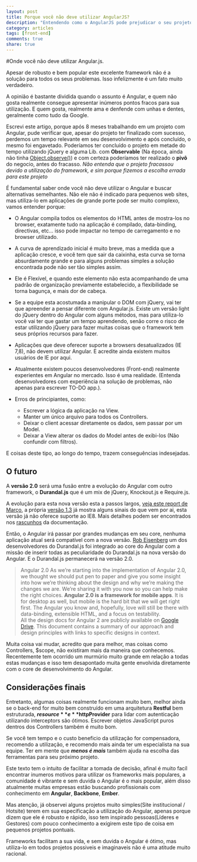 ```yaml
---
layout: post
title: Porque você não deve utilizar AngularJS?
description: "Entendendo como o AngularJS pode prejudicar o seu projeto."
category: articles
tags: [front-end]
comments: true
share: true   
---
```


#Onde você não deve utilizar Angular.js.

Apesar de robusto e bem popular este excelente framework não é a solução para todos os seus problemas.
Isso infelizmente é um fato muito verdadeiro.

A opinião é bastante dividida quando o assunto é Angular, e quem não gosta realmente consegue apresentar inúmeros
pontos fracos para sua utilização. E quem gosta, realmente ama e denfende com unhas e dentes, geralmente como tudo da Google.

Escrevi este artigo, porque após 8 meses trabalhando em um projeto com Angular, pude verificar que, apesar do projeto
ter finalizado com sucesso, perdemos um tempo relevante em seu desenvolvimento e após concluído, o mesmo foi engavetado.
Poderíamos ter concluído o projeto em metade do tempo utilizando jQuery e alguma Lib. com **Observable** (Na época, ainda não tinha [Object.observe()](http://www.html5rocks.com/en/tutorials/es7/observe/))
e com certeza poderíamos ter realizado o **pivô** do negocio, antes do fracasso. _Não entenda que o projeto fracassou devido
a utilização do framework, e sim porque fizemos a escolha errada para este projeto_

É fundamental saber onde você não deve utilizar o Angular e buscar alternativas semelhantes.
Não ele não é indicado para pequenos web sites, mas utiliza-lo em aplicações de grande porte pode ser muito complexo, vamos entender porque:

* O Angular compila todos os elementos do HTML antes de mostra-los no browser, exatamente tudo na aplicação é compilado, data-binding, directivas, etc...
isso pode impactar no tempo de carregamento e no browser utilizado.

* A curva de aprendizado inicial é muito breve, mas a medida que a aplicação cresce, e você tem que sair da caixinha, esta curva se torna absurdamente grande e para alguns problemas simples a solução encontrada pode não ser tão simples assim.

* Ele é Flexível, e quando este elemento não esta acompanhando de uma padrão de organização previamente estabelecido, a flexibilidade se torna bagunça, e mais dor de cabeça.

* Se a equipe esta acostumada a manipular o DOM com jQuery, vai ter que apreender a pensar diferente com Angular.js. Existe um versão light do jQuery dentro do Angular com alguns métodos, mas para utiliza-lo você vai ter que gastar um tempo aprendendo, senão corre o risco de estar utilizando jQuery para fazer muitas coisas que o framework tem seus próprios recursos para fazer.

* Aplicações que deve oferecer suporte a browsers desatualizados (IE 7,8), não devem utilizar Angular. E acredite ainda existem muitos usuários de IE por aqui.

* Atualmente existem poucos desenvolvedores (Front-end) realmente experientes em Angular no mercado. Isso é uma realidade. (Entenda desenvolvedores com experiência na solução de problemas, não apenas para escrever TO-DO app.).

* Erros de principiantes, como:
	- Escrever a lógica da aplicação na View.
	- Manter um único arquivo para todos os Controllers.
	- Deixar o client acessar diretamente os dados, sem passar por um Model.
	- Deixar a View alterar os dados do Model antes de exibi-los (Não confundir com filtros).

E coisas deste tipo, ao longo do tempo, trazem conseguências indesejadas.

## O futuro

A **versão 2.0** será uma fusão entre a evolução do Angular com outro framework, o **Durandal.js** que é um mix de jQuery, Knockout.js e Require.js.

A evolução para esta nova versão esta a passos largos, [veja este report de Março](http://angularjs.blogspot.com.br/2014/03/angular-20.html), a própria [versão 1.3](http://angularjs.blogspot.com.br/2014/10/angularjs-130-superluminal-nudge.html) já
mostra alguns sinais do que vem por ai, esta versão já não oferece suporte ao IE8.
Mais detalhes podem ser encontrados nos [rascunhos](https://drive.google.com/folderview?id=0B7Ovm8bUYiUDR29iSkEyMk5pVUk&usp=drive_web) da documentação.

Então, o Angular irá passar por grandes mudanças em seu core, nenhuma aplicação atual será compatível com a nova versão.
[Rob Eisenberg](http://angularjs.blogspot.com.br/2014/04/angular-and-durandal-converge.html) um dos desenvolvedores do Durandal.js foi integrado ao core do Angular com a missão de inserir todas as peculiaridade do Durandal.js na nova versão do Angular.
E o Durandal.js permanecerá na versão 2.0.

> Angular 2.0
As we’re starting into the implementation of Angular 2.0, we thought we should put pen to paper and give you some insight into how we’re thinking about the design and why we’re making the changes we are.  We’re sharing it with you now so you can help make the right choices.
**Angular 2.0 is a framework for mobile apps**.  It is for desktop as well, but mobile is the hard bit that we will get right first.  The Angular you know and, hopefully, love will still be there with data-binding, extensible HTML, and a focus on testability.  
All the design docs for Angular 2 are publicly available on [Google Drive](https://docs.google.com/document/d/14KbPe6ZNuTnpTtE0X9ZXrON9fWgT5igDVHwaSLOYH-o/edit#heading=h.zgv3z37iun59).  This document contains a summary of our approach and design principles with links to specific designs in context.


Muita coisa vai mudar, acredito que para melhor, mas coisas como Controllers, $scope, não existiram mais da maneira que conhecemos.
Recentemente tem ocorrido um murmúrio muito grande em relação a todas estas mudanças e isso tem desapontado muita gente envolvida diretamente
com o core de desenvolvimento do Angular.

## Considerações finais

Entretanto, algumas coisas realmente funcionam muito bem, melhor ainda se o back-end for muito bem construído em uma arquitetura
**Restful** bem estruturada, **$resource** e **$httpProvider** para lidar com autenticação utilizando interceptors são ótimos. Escrever objetos JavaScript puros
dentros dos Controllers também é muito bom.

Se você tem tempo e o custo beneficio da utilização for compensadora, recomendo a utilização, e recomendo mais ainda 
ter um especialista na sua equipe. Ter em mente que _**menos é mais**_ também ajuda na escolha das ferramentas para seu próximo projeto.

Este texto tem o intuito de facilitar a tomada de decisão, afinal é muito facíl encontrar inumeros motivos para 
utilizar os frameworks mais populares, a comunidade é vibrante e sem duvida o Angular é o mais popular, além disso atualmente muitas empresas estão buscando profissionais
com conhecimento em **Angular**, **Backbone**, **Ember**.

Mas atenção, já observei alguns projetos muito simples(Site institucional / Hotsite)
terem em sua especificação a utilização do Angular, apenas porque dizem que ele é robusto e rápido, isso tem inspirado pessoas(Líderes e Gestores) com pouco conhecimento a exigirem este tipo de coisa em
pequenos projetos pontuais.

Frameworks facilitam a sua vida, e sem duvida o Angular é ótimo, mas utiliza-lo em todos projetos possiveis e imaginaveis
não é uma atitude muito racional.

